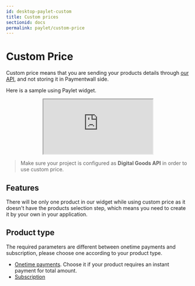```yaml
---
id: desktop-paylet-custom
title: Custom prices
sectionid: docs
permalink: paylet/custom-price
---
```


# Custom Price

Custom price means that you are sending your products details through [our API](/API-Reference#section-paylet-custom), and not storing it in Paymentwall side.

Here is a sample using Paylet widget.

<div class="docs-iframe" style="text-align: center;">
	<iframe src="https://api.paymentwall.com/api/subscription/?key=cd36b8635c7296dad972a239142c4b84&uid=user40012&widget=pw_1&amount=0.99&currencyCode=USD&ag_name=Gold+Membership&ag_type=fixed&ag_external_id=pw_t_2017051900001&sign_version=2&sign=0802bcbf5754b056458d4036fca74d24"></iframe>
</div>

> Make sure your project is configured as **Digital Goods API** in order to use custom price.

## Features

There will be only one product in our widget while using custom price as it doesn't have the products selection step, which means you need to create it by your own in your application. 

## Product type

The required parameters are different between onetime payments and subscription, please choose one according to your product type.

* [Onetime payments](/paylet/custom/onetime). Choose it if your product requires an instant payment for total amount.
* [Subscription](/paylet/custom/subscription)
